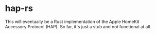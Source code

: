 # hap-rs
This will eventually be a Rust implementation of the Apple HomeKit Accessory Protocol (HAP). So far, it's just a stub and not functional at all.
